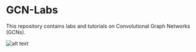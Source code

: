 # GCN-Labs
This repository contains labs and tutorials on Convolutional Graph Networks (GCNs).

![alt text](https://tkipf.github.io/graph-convolutional-networks/images/gcn_web.png "gcn")

